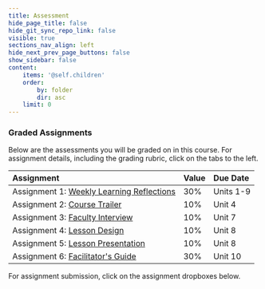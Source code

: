 ```yaml
---
title: Assessment
hide_page_title: false
hide_git_sync_repo_link: false
visible: true
sections_nav_align: left
hide_next_prev_page_buttons: false
show_sidebar: false
content:
    items: '@self.children'
    order:
        by: folder
        dir: asc
    limit: 0
---
```


### Graded Assignments

Below are the assessments you will be graded on in this course.  For assignment details, including the grading rubric, click on the tabs to the left.


|Assignment|Value|Due Date|
|:---|:---|:---|
|Assignment 1: [Weekly Learning Reflections](weekly-reflections)| 30%| Units 1-9  |
|Assignment 2: [Course Trailer](course-trailer)|10%| Unit 4 |
|Assignment 3: [Faculty Interview](faculty-interview)   | 10%  | Unit 7 |
|Assignment 4: [Lesson Design](lesson-plan-design)|10%| Unit 8 |
|Assignment 5: [Lesson Presentation](lesson-presentation)|10%| Unit 8 |
|Assignment 6: [Facilitator's Guide](facilitators-guide)| 30%| Unit 10 |


For assignment submission, click on the assignment dropboxes below.
